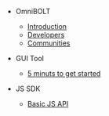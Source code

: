 - OmniBOLT 
    - [Introduction](README.md) 
    - [Developers](OBD-README.md) 
    - [Communities](communities.md)

- GUI Tool
    - [5 minuts to get started](GUI-tool.md) 

- JS SDK
    - [Basic JS API](js-sdk.md) 
